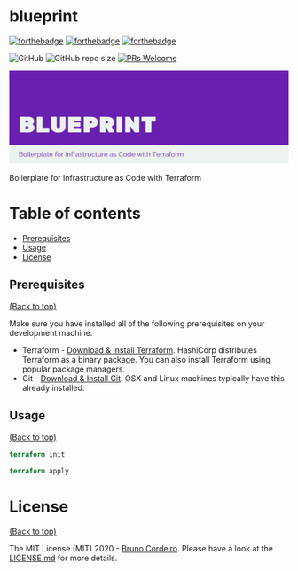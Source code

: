 # blueprint
[![forthebadge](https://forthebadge.com/images/badges/built-by-hipsters.svg)](http://forthebadge.com)
[![forthebadge](https://forthebadge.com/images/badges/60-percent-of-the-time-works-every-time.svg)](http://forthebadge.com)
[![forthebadge](https://forthebadge.com/images/badges/powered-by-coffee.svg)](http://forthebadge.com)

![GitHub](https://img.shields.io/github/license/brcordeiro/puzzle-ai?color=lightgray)
![GitHub repo size](https://img.shields.io/github/repo-size/brcordeiro/puzzle-ai?color=blue)
[![PRs Welcome](https://img.shields.io/badge/PRs-welcome-brightgreen.svg?style=shields)](http://makeapullrequest.com)

![Puzzle](./blueprint.png)

Boilerplate for Infrastructure as Code with Terraform

# Table of contents

- [Prerequisites](#prerequisites)
- [Usage](#usage)
- [License](#license)

## Prerequisites

[(Back to top)](#table-of-contents)

Make sure you have installed all of the following prerequisites on your development machine:
* Terraform - [Download & Install Terraform](https://www.terraform.io/downloads.html). HashiCorp distributes Terraform as a binary package. You can also install Terraform using popular package managers.
* Git - [Download & Install Git](https://git-scm.com/downloads). OSX and Linux machines typically have this already installed.


## Usage

[(Back to top)](#table-of-contents)

```terraform
terraform init
```

```terraform
terraform apply
```

# License

[(Back to top)](#table-of-contents)


The MIT License (MIT) 2020 - [Bruno Cordeiro](https://github.com/brcordeiro/). Please have a look at the [LICENSE.md](LICENSE.md) for more details.